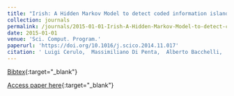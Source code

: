 ```yaml
---
title: "Irish: A Hidden Markov Model to detect coded information islands in free text"
collection: journals
permalink: /journals/2015-01-01-Irish-A-Hidden-Markov-Model-to-detect-coded-information-islands-in-free-text
date: 2015-01-01
venue: 'Sci. Comput. Program.'
paperurl: 'https://doi.org/10.1016/j.scico.2014.11.017'
citation: ' Luigi Cerulo,  Massimiliano Di Penta,  Alberto Bacchelli,  Michele Ceccarelli,  Gerardo Canfora, &quot;Irish: A Hidden Markov Model to detect coded information islands in free text.&quot; Sci. Comput. Program., 2015.'
---
```

[Bibtex](https://dblp.org/rec/bib/journals/scp/CeruloPBCC15){:target="_blank"}

[Access paper here](https://doi.org/10.1016/j.scico.2014.11.017){:target="_blank"}
